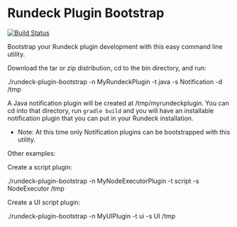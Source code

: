 # Rundeck Plugin Bootstrap

[![Build Status](https://travis-ci.org/sjrd218/rundeck-plugin-bootstrap.svg?branch=master)](https://travis-ci.org/sjrd218/rundeck-plugin-bootstrap)

Bootstrap your Rundeck plugin development with this easy command line utility. 

Download the tar or zip distribution, cd to the bin directory, and run:

./rundeck-plugin-bootstrap -n MyRundeckPlugin -t java -s Notification -d /tmp

A Java notification plugin will be created at /tmp/myrundeckplugin. You can cd into that directory,
run `gradle build` and you will have an installable notification plugin that you can put in your Rundeck installation.

* Note: At this time only Notification plugins can be bootstrapped with this utility.

Other examples: 

Create a script plugin:

./rundeck-plugin-bootstrap -n MyNodeExecutorPlugin -t script -s NodeExecutor /tmp

Create a UI script plugin:

./rundeck-plugin-bootstrap -n MyUIPlugin -t ui -s UI /tmp
